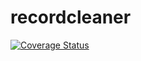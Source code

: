 # recordcleaner
[![Coverage Status](https://coveralls.io/repos/github/brotherlogic/recordcleaner/badge.svg)](https://coveralls.io/github/brotherlogic/recordcleaner)
